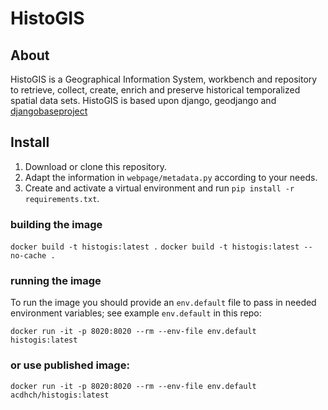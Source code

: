 # HistoGIS

## About

HistoGIS is a Geographical Information System, workbench and repository to retrieve, collect, create, enrich and preserve historical temporalized spatial data sets.
HistoGIS is based upon django, geodjango and [djangobaseproject](https://github.com/acdh-oeaw/djangobaseproject)


## Install

1. Download or clone this repository.
2. Adapt the information in `webpage/metadata.py` according to your needs.
3. Create and activate a virtual environment and run `pip install -r requirements.txt`.




### building the image

`docker build -t histogis:latest .`
`docker build -t histogis:latest --no-cache .`

### running the image

To run the image you should provide an `env.default` file to pass in needed environment variables; see example `env.default` in this repo:


`docker run -it -p 8020:8020 --rm --env-file env.default histogis:latest`

### or use published image:

`docker run -it -p 8020:8020 --rm --env-file env.default acdhch/histogis:latest`